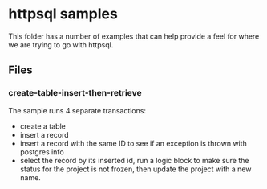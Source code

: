 # httpsql samples

This folder has a number of examples that can help provide a feel for where we are trying to go with httpsql.

## Files

### create-table-insert-then-retrieve

The sample runs 4 separate transactions:

- create a table
- insert a record
- insert a record with the same ID to see if an exception is thrown with postgres info
- select the record by its inserted id, run a logic block to make sure the status for the project is not frozen, then update the project with a new name.
